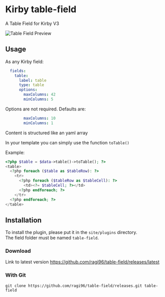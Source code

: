 # Kirby table-field
A Table Field for Kirby V3

![Table Field Preview](https://raw.githubusercontent.com/ragi96/table-field/preview.png "table field preview")

## Usage

As any Kirby field:
```yaml
  fields:
    table:
      label: table
      type: table
      options:
        maxColumns: 42
        minColumns: 5
```

Options are not required. Defaults are:
```yaml
        maxColumns: 10
        minColumns: 1
```

Content is structured like an yaml array


In your template you can simply use the function ```toTable()```

Example:
```php
<?php $table = $data->table()->toTable(); ?>
<table>
  <?php foreach ($table as $tableRow): ?>
    <tr>
      <?php foreach ($tableRow as $tableCell): ?>
        <td><?= $tableCell; ?></td>
      <?php endforeach; ?>
    </tr>
  <?php endforeach; ?>
</table>
 ```

## Installation
To install the plugin, please put it in the `site/plugins` directory.  
The field folder must be named `table-field`.

### Download
Link to latest version https://github.com/ragi96/table-field/releases/latest

### With Git
```git clone https://github.com/ragi96/table-field/releases.git table-field```
